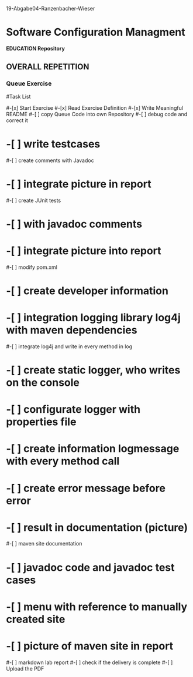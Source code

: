 19-Abgabe04-Ranzenbacher-Wieser

# Software Configuration Managment #

**EDUCATION Repository**

## OVERALL REPETITION ##

### Queue Exercise ###

#Task List 

#-[x] Start Exercise
#-[x] Read Exercise Definition
#-[x] Write Meaningful README
#-[ ] copy Queue Code into own Repository
#-[ ] debug code and correct it
#   -[ ] write testcases
#-[ ] create comments with Javadoc
#    -[ ] integrate picture in report
#-[ ] create JUnit tests
#    -[ ] with javadoc comments
#    -[ ] integrate picture into report
#-[ ] modify pom.xml
#    -[ ] create developer information
#    -[ ] integration logging library log4j with maven dependencies
#-[ ] integrate log4j and write in every method in log
#    -[ ] create static logger, who writes on the console
#    -[ ] configurate logger with properties file
#    -[ ] create information logmessage with every method call
#    -[ ] create error message before error 
#    -[ ] result in documentation (picture)
#-[ ] maven site documentation
#    -[ ] javadoc code and javadoc test cases
#    -[ ] menu with reference to manually created site
#    -[ ] picture of maven site in report
#-[ ] markdown lab report
#-[ ] check if the delivery is complete
#-[ ] Upload the PDF
